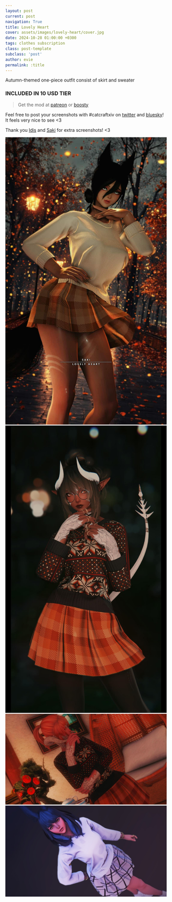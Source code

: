 ```yaml
---
layout: post
current: post
navigation: True
title: Lovely Heart
cover: assets/images/lovely-heart/cover.jpg
date: 2024-10-28 01:00:00 +0300
tags: clothes subscription
class: post-template
subclass: 'post'
author: evie
permalink: :title
---
```


Autumn-themed one-piece outfit consist of skirt and sweater

### INCLUDED IN 10 USD TIER

> Get the mod at [patreon](https://www.patreon.com/posts/lovely-heart-sub-114829555?utm_medium=clipboard_copy&utm_source=copyLink&utm_campaign=postshare_creator&utm_content=join_link) or [boosty](https://boosty.to/miaumori/posts/fd5d5626-06d0-4d33-b67b-35e808a99c78?share=success_publish_link)

Feel free to post your screenshots with #catcraftxiv on [twitter](https://x.com/hashtag/catcraftxiv?src=hashtag_click) and [bluesky](https://bsky.app/hashtag/catcraftxiv)! It feels very nice to see <3

Thank you [Idis](https://x.com/idisxiv) and [Saki](https://x.com/PhotosmithSaki) for extra screenshots! <3

<img src="/assets/images/lovely-heart/2024-10-31_17-52-23-573_Sakis_Night_Equalizer2_2.jpg" title="image by Saki"/>
<img src="/assets/images/lovely-heart/ffxiv_dx11_2024-10-27_15-30-53.jpg" title="image by Idis"/>
<img src="/assets/images/lovely-heart/ffxiv_dx11 2024-10-28 00-16-02 Maya Adorable Gameplay.jpg"/>
<img src="/assets/images/lovely-heart/cover.jpg"/>